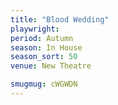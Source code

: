 ```yaml
---
title: "Blood Wedding"
playwright:
period: Autumn
season: In House
season_sort: 50
venue: New Theatre

smugmug: cWGWDN
---
```

